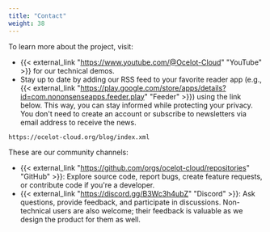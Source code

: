 ```yaml
---
title: "Contact"
weight: 38
---
```


To learn more about the project, visit:

* {{< external_link "https://www.youtube.com/@Ocelot-Cloud" "YouTube" >}} for our technical demos.
* Stay up to date by adding our RSS feed to your favorite reader app (e.g., {{< external_link "https://play.google.com/store/apps/details?id=com.nononsenseapps.feeder.play" "Feeder" >}}) using the link below. This way, you can stay informed while protecting your privacy. You don't need to create an account or subscribe to newsletters via email address to receive the news.

```text
https://ocelot-cloud.org/blog/index.xml
```

These are our community channels:

* {{< external_link "https://github.com/orgs/ocelot-cloud/repositories" "GitHub" >}}: Explore source code, report bugs, create feature requests, or contribute code if you're a developer.
* {{< external_link "https://discord.gg/B3Wc3h4ubZ" "Discord" >}}: Ask questions, provide feedback, and participate in discussions. Non-technical users are also welcome; their feedback is valuable as we design the product for them as well.
